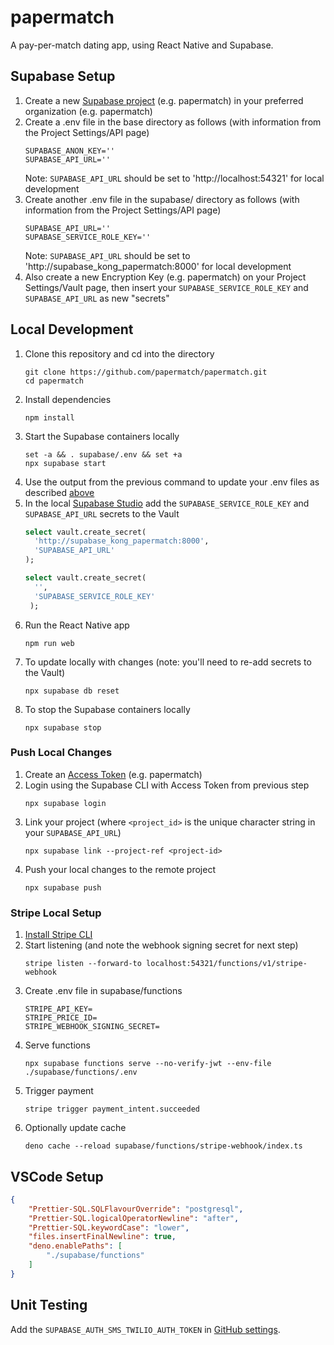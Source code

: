 # papermatch

A pay-per-match dating app, using React Native and Supabase.

## Supabase Setup

1. Create a new [Supabase project](https://supabase.com/dashboard/projects) (e.g. papermatch) in your preferred organization (e.g. papermatch)
2. Create a .env file in the base directory as follows (with information from the Project Settings/API page)
    ```
    SUPABASE_ANON_KEY=''
    SUPABASE_API_URL=''
    ```
    Note: `SUPABASE_API_URL` should be set to 'http://localhost:54321' for local development
4. Create another .env file in the supabase/ directory as follows (with information from the Project Settings/API page)
    ```
    SUPABASE_API_URL=''
    SUPABASE_SERVICE_ROLE_KEY=''
    ```
    Note: `SUPABASE_API_URL` should be set to 'http://supabase_kong_papermatch:8000' for local development
5. Also create a new Encryption Key (e.g. papermatch) on your Project Settings/Vault page, then insert your `SUPABASE_SERVICE_ROLE_KEY` and `SUPABASE_API_URL` as new "secrets"

## Local Development

1. Clone this repository and cd into the directory
    ```
    git clone https://github.com/papermatch/papermatch.git
    cd papermatch
    ```
3. Install dependencies
    ```
    npm install
    ```
3. Start the Supabase containers locally
    ```
    set -a && . supabase/.env && set +a
    npx supabase start
    ```
4. Use the output from the previous command to update your .env files as described [above](#supabase-setup)
5. In the local [Supabase Studio](http://localhost:54323/project/default/sql/1) add the `SUPABASE_SERVICE_ROLE_KEY` and `SUPABASE_API_URL` secrets to the Vault
    ```sql
    select vault.create_secret(
      'http://supabase_kong_papermatch:8000',
      'SUPABASE_API_URL'
    );

    select vault.create_secret(
      '',
      'SUPABASE_SERVICE_ROLE_KEY'
     );
    ```
6. Run the React Native app
    ```
    npm run web
    ```
7. To update locally with changes (note: you'll need to re-add secrets to the Vault)
    ```
    npx supabase db reset
    ```
8. To stop the Supabase containers locally
    ```
    npx supabase stop
    ```

### Push Local Changes

1. Create an [Access Token](https://supabase.com/dashboard/account/tokens) (e.g. papermatch)
2. Login using the Supabase CLI with Access Token from previous step
    ```
    npx supabase login
    ```
3. Link your project (where `<project_id>` is the unique character string in your `SUPABASE_API_URL`)
    ```
    npx supabase link --project-ref <project-id>
    ```
4. Push your local changes to the remote project
   ```
   npx supabase push
   ```

### Stripe Local Setup

1. [Install Stripe CLI](https://stripe.com/docs/stripe-cli#install)
2. Start listening (and note the webhook signing secret for next step)
    ```
    stripe listen --forward-to localhost:54321/functions/v1/stripe-webhook
    ```
3. Create .env file in supabase/functions
    ```
    STRIPE_API_KEY=
    STRIPE_PRICE_ID=
    STRIPE_WEBHOOK_SIGNING_SECRET=
    ```
4. Serve functions
    ```
    npx supabase functions serve --no-verify-jwt --env-file ./supabase/functions/.env
    ```
5. Trigger payment
    ```
    stripe trigger payment_intent.succeeded
    ```
6. Optionally update cache
    ```
    deno cache --reload supabase/functions/stripe-webhook/index.ts
    ```

## VSCode Setup

```json
{
    "Prettier-SQL.SQLFlavourOverride": "postgresql",
    "Prettier-SQL.logicalOperatorNewline": "after",
    "Prettier-SQL.keywordCase": "lower",
    "files.insertFinalNewline": true,
    "deno.enablePaths": [
        "./supabase/functions"
    ]
}
```
## Unit Testing

Add the `SUPABASE_AUTH_SMS_TWILIO_AUTH_TOKEN` in [GitHub settings](/settings/secrets/actions).
